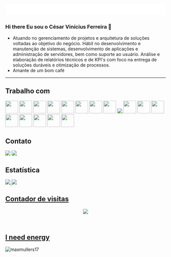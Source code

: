 <div align="center">
  <img src="header.svg">
</div>


### Hi there Eu sou o César Vinícius Ferreira 👋

<ul>
  <li>Atuando no gerenciamento de projetos e arquitetura de soluções voltadas ao objetivo do negócio. Hábil no desenvolvimento e manutenção de sistemas, desenvolvimento de aplicações e administração de servidores, bem como suporte ao usuário. Análise e elaboração de relatórios técnicos e de KPI's com foco na entrega de soluções duráveis e otimização de processos.</strong></li>
  <li>Amante de um bom café 
</ul>
<hr>

## Trabalho com

<img src="https://cdn.jsdelivr.net/gh/devicons/devicon/icons/python/python-original.svg" width="40" height="40"/> <img src="https://cdn.jsdelivr.net/gh/devicons/devicon/icons/javascript/javascript-plain.svg" width="40" height="40"/> 
<img src="https://cdn.jsdelivr.net/gh/devicons/devicon/icons/dart/dart-original.svg" width="40" height="40"/>  <img src="https://cdn.jsdelivr.net/gh/devicons/devicon/icons/java/java-original.svg" width="40" height="40"/> 
<img src="https://cdn.jsdelivr.net/gh/devicons/devicon/icons/php/php-original.svg" width="40" height="40"/> <img src="https://cdn.jsdelivr.net/gh/devicons/devicon/icons/react/react-original.svg" width="40" height="40"/> 
<img src="https://cdn.jsdelivr.net/gh/devicons/devicon/icons/nodejs/nodejs-original.svg" width="40" height="40"/> <img src="https://cdn.jsdelivr.net/gh/devicons/devicon/icons/c/c-original.svg" width="40" height="40"/> 
<img src="https://cdn.jsdelivr.net/gh/devicons/devicon/icons/cplusplus/cplusplus-original.svg" height="40" height="40"/> <img src="https://cdn.jsdelivr.net/gh/devicons/devicon/icons/csharp/csharp-original.svg" width="40" height="40"/> 
<img src="https://cdn.jsdelivr.net/gh/devicons/devicon/icons/html5/html5-original.svg" width="40" height="40"/> <img src="https://cdn.jsdelivr.net/gh/devicons/devicon/icons/css3/css3-original.svg" width="40" height="40"/> 
<img src="https://cdn.jsdelivr.net/gh/devicons/devicon/icons/git/git-original.svg" width="40" height="40"/> 
<img src="https://cdn.jsdelivr.net/gh/devicons/devicon/icons/github/github-original.svg" width="40" height="40"/> <img src="https://cdn.jsdelivr.net/gh/devicons/devicon/icons/windows8/windows8-original.svg" width="40" height="40"/> 
<img src="https://cdn.jsdelivr.net/gh/devicons/devicon/icons/linux/linux-original.svg" width="40" height="40"/> <img src="https://cdn.jsdelivr.net/gh/devicons/devicon/icons/mysql/mysql-original.svg" width="40" height="40"/>
          
## Contato

<div>
<a href="https://www.linkedin.com/in/cesar-vinícius/?originalSubdomain=br/" target="_blank"><img src="https://img.shields.io/badge/-LinkedIn-%230077B5?style=for-the-badge&logo=linkedin&logoColor=white" target="_blank"></a> <a href = "mailto:cesarvinic@gmail.com"><img src="https://img.shields.io/badge/Gmail-D14836?style=for-the-badge&logo=gmail&logoColor=white" target="_blank"></a>  
</div>

## Estatística

<div>
<a href="https://github.com/cesarvinic">
<img height="180em" src="https://github-readme-stats.vercel.app/api/top-langs/?username=cesarvinic&layout=compact&langs_count=7&theme=algolia"/>
<img height="180em" src="https://github-readme-stats.vercel.app/api?username=cesarvinic&show_icons=true&theme=algolia&include_all_commits=true&count_private=true"/>
</div>

## Contador de visitas

<div align="center">
 <p align="center"><img align="center" src="https://profile-counter.glitch.me/{mmvonnseek}/count.svg" /></p> 
<br>
</div>

## I need energy

<p><a href="https://www.buymeacoffee.com/maxmullers17"> <img align="left" src="https://cdn.buymeacoffee.com/buttons/v2/default-yellow.png" height="50" width="210" alt="maxmullers17" /></a></p><br><br>

